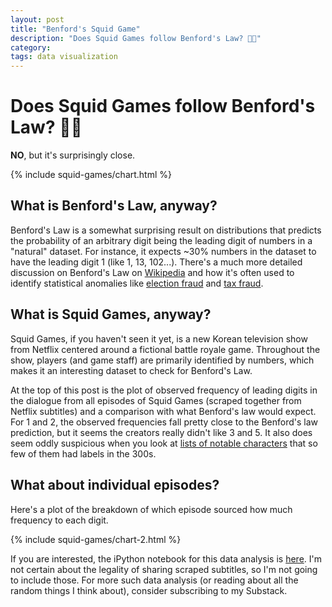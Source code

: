 ```yaml
---
layout: post
title: "Benford's Squid Game"
description: "Does Squid Games follow Benford's Law? 🦑🔫"
category: 
tags: data visualization
---
```


# Does Squid Games follow Benford's Law? 🦑🔫

**NO**, but it's surprisingly close.

{% include squid-games/chart.html %}

## What is Benford's Law, anyway?

Benford's Law is a somewhat surprising result on distributions that predicts the probability of an arbitrary digit being the leading digit of numbers in a "natural" dataset. For instance, it expects \~30% numbers in the dataset to have the leading digit 1 (like 1, 13, 102...). There's a much more detailed discussion on Benford's Law on [Wikipedia](https://en.wikipedia.org/wiki/Benford%27s_law) and how it's often used to identify statistical anomalies like [election fraud](https://www.reuters.com/article/uk-factcheck-benford/fact-check-deviation-from-benfords-law-does-not-prove-election-fraud-idUSKBN27Q3AI) and [tax fraud](https://www.forbes.com/sites/taxnotes/2021/08/19/can-benfords-law-detect-tax-fraud/).

## What is Squid Games, anyway?

Squid Games, if you haven't seen it yet, is a new Korean television show from Netflix centered around a fictional battle royale game. Throughout the show, players (and game staff) are primarily identified by numbers, which makes it an interesting dataset to check for Benford's Law.

At the top of this post is the plot of observed frequency of leading digits in the dialogue from all episodes of Squid Games (scraped together from Netflix subtitles) and a comparison with what Benford's law would expect. For 1 and 2, the observed frequencies fall pretty close to the Benford's law prediction, but it seems the creators really didn't like 3 and 5. It also does seem oddly suspicious when you look at [lists of notable characters](https://asianwiki.com/Squid_Game) that so few of them had labels in the 300s.

## What about individual episodes?

Here's a plot of the breakdown of which episode sourced how much frequency to each digit.

{% include squid-games/chart-2.html %}

If you are interested, the iPython notebook for this data analysis is [here](https://colab.research.google.com/drive/1xmVVtfAs3-KkSZcxzSPFQgS3PmhMPnd4?usp=sharing). I'm not certain about the legality of sharing scraped subtitles, so I'm not going to include those. For more such data analysis (or reading about all the random things I think about), consider subscribing to my Substack.

